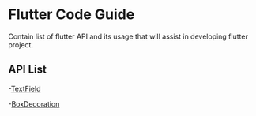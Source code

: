 # Flutter Code Guide

Contain list of flutter API and its usage that will assist in developing flutter project.

## API List
-[TextField](https://medium.com/flutter-community/a-visual-guide-to-input-decorations-for-flutter-textfield-706cf1877e25)

-[BoxDecoration](https://medium.com/jlouage/flutter-boxdecoration-cheat-sheet-72cedaa1ba20)

